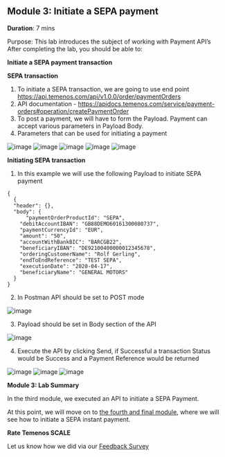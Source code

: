 ## Module 3: Initiate a SEPA payment

**Duration**: 7 mins

Purpose: This lab introduces the subject of working with Payment API’s 
After completing the lab, you should be able to:

**Initiate a SEPA payment transaction**

**SEPA transaction**
1. To initiate a SEPA transaction, we are going to use end point https://api.temenos.com/api/v1.0.0/order/paymentOrders
2. API documentation - https://apidocs.temenos.com/service/payment-orders#operation/createPaymentOrder
3. To post a payment, we will have to form the Payload. Payment can accept various parameters in Payload Body. 
4. Parameters that can be used for initiating a payment 

![image](https://github.com/temenos/SCALE2020/blob/main/Creating%20a%20Seamless%20Payment%20Experience%20Using%20Temenos%20Payment%20APIs/images/image011.png)
![image](https://github.com/temenos/SCALE2020/blob/main/Creating%20a%20Seamless%20Payment%20Experience%20Using%20Temenos%20Payment%20APIs/images/image012.png)
![image](https://github.com/temenos/SCALE2020/blob/main/Creating%20a%20Seamless%20Payment%20Experience%20Using%20Temenos%20Payment%20APIs/images/image013.png)
![image](https://github.com/temenos/SCALE2020/blob/main/Creating%20a%20Seamless%20Payment%20Experience%20Using%20Temenos%20Payment%20APIs/images/image014.png)
![image](https://github.com/temenos/SCALE2020/blob/main/Creating%20a%20Seamless%20Payment%20Experience%20Using%20Temenos%20Payment%20APIs/images/image015.png)

**Initiating SEPA transaction**
1. In this example we will use the following Payload to initiate SEPA payment
```
{
  {
  "header": {},
  "body": {
      "paymentOrderProductId": "SEPA",
    "debitAccountIBAN": "GB88DEMO60161300080737",
    "paymentCurrencyId": "EUR",
    "amount": "50",
    "accountWithBankBIC": "BARCGB22",
    "beneficiaryIBAN": "DE92100400000012345678",
    "orderingCustomerName": "Rolf Gerling",
    "endToEndReference": "TEST SEPA",
    "executionDate": "2020-04-17",
    "beneficiaryName": "GENERAL MOTORS"
  }
}
```

2. In Postman API should be set to POST mode

![image](https://github.com/temenos/SCALE2020/blob/main/Creating%20a%20Seamless%20Payment%20Experience%20Using%20Temenos%20Payment%20APIs/images/image016.png)

3. Payload should be set in Body section of the API

![image](https://github.com/temenos/SCALE2020/blob/main/Creating%20a%20Seamless%20Payment%20Experience%20Using%20Temenos%20Payment%20APIs/images/image017.png)

4. Execute the API by clicking Send, if Successful a transaction Status would be Success and a Payment Reference would be returned

![image](https://github.com/temenos/SCALE2020/blob/main/Creating%20a%20Seamless%20Payment%20Experience%20Using%20Temenos%20Payment%20APIs/images/image018.png)
![image](https://github.com/temenos/SCALE2020/blob/main/Creating%20a%20Seamless%20Payment%20Experience%20Using%20Temenos%20Payment%20APIs/images/image019.png)
![image](https://github.com/temenos/SCALE2020/blob/main/Creating%20a%20Seamless%20Payment%20Experience%20Using%20Temenos%20Payment%20APIs/images/image020.png)

**Module 3: Lab Summary**

In the third module, we executed an API to initiate a SEPA Payment.

At this point, we will move on to [the fourth and final module](https://github.com/temenos/SCALE2020/blob/main/Creating%20a%20Seamless%20Payment%20Experience%20Using%20Temenos%20Payment%20APIs/Module4-InitiateASepaInstantPayment.md), where we will see how to initiate a SEPA instant payment.

**Rate Temenos SCALE**

Let us know how we did via our [Feedback Survey]()